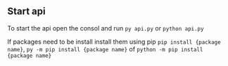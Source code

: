 ## Start api
To start the api open the consol and run `py api.py` or `python api.py`

If packages need to be install install them using pip `pip install {package name}`, `py -m pip install {package name}` of `python -m pip install {package name}`